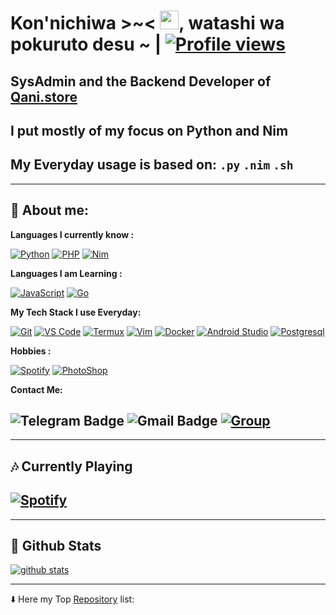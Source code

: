 # **Kon'nichiwa >~<** <img src="https://raw.githubusercontent.com/MartinHeinz/MartinHeinz/master/wave.gif" width="30px">, watashi wa pokuruto desu ~  | [![Profile views](https://gpvc.arturio.dev/pokurt)](https://github.com/pokurt)


## SysAdmin and the Backend Developer of [Qani.store](https://qani.store)
## I put mostly of my focus on Python and Nim
## My Everyday usage is based on: `.py` `.nim` `.sh`


-------------------------------------------------------------------------------------------------------------------------------------------
## 👦 **About me**:

**Languages I currently know :**

[![Python](https://img.shields.io/badge/-Python-%232c3e50?style=flat-square&logo=python)](https://python.org)
[![PHP](https://img.shields.io/badge/-PHP-%232c3e50?style=flat-square&logo=php)](https://php.net)
[![Nim](https://img.shields.io/badge/-Nim-%232c3e50?style=flat-square&logo=nim)](https://nim-lang.org)


**Languages I am Learning :**

[![JavaScript](https://img.shields.io/badge/-JavaScript-%232c3e50?style=flat-square&logo=javascript)](https://nodejs.org)
[![Go](https://img.shields.io/badge/-Go-%232c3e50?style=flat-square&logo=go)](https://golang.org)

**My Tech Stack I use Everyday:**

[![Git](https://img.shields.io/badge/-Git-%23F05032?style=flat-square&logo=git&logoColor=%23ffffff)](https://git-scm.com)
[![VS Code](https://img.shields.io/badge/-VSCode-%23007ACC?style=flat-square&logo=visual-studio-code)](https://code.visualstudio.com/)
[![Termux](https://img.shields.io/badge/-Termux-%232c3e50?style=flat-square&logo=typescript)](https://termux.com)
[![Vim](https://img.shields.io/badge/-Vim-%232c3e50?style=flat-square&logo=vim)](https://vim.org)
[![Docker](https://img.shields.io/badge/-Docker-%23007ACC?style=flat-square&logo=docker)](https://www.docker.com/)
[![Android Studio](https://img.shields.io/badge/-Studio-%232c3e50?style=flat-square&logo=android-studio)](https://developer.android.com/studio)
[![Postgresql](https://img.shields.io/badge/-Postgresql-%232c3e50?style=flat-square&logo=postgresql)](https://postgresql.orgo)

**Hobbies :**

[![Spotify](https://img.shields.io/badge/-Spotify-%232c3e50?style=flat-square&logo=spotify)](https://spotify.com)
[![PhotoShop](https://img.shields.io/badge/-PhotoShop-%23007ACC?style=flat-square&logo=Adobe)](https://www.adobe.com/products/photoshop.html)

**Contact Me:**

![Telegram Badge](https://img.shields.io/badge/-DeprecatedUser-1ca0f1?style=flat-square&logo=telegram&logoColor=white&link=https://t.me/DeprecatedUser)
![Gmail Badge](https://img.shields.io/badge/-aman_a@aol.com-c14438?style=flat-square&logo=Gmail&logoColor=white&link=mailto:aman_a@aol.com)
[![Group](https://img.shields.io/badge/dynamic/json?logo=telegram&label=%40DeprecatedChat&labelColor=282c34&suffix=+members&color=2CA5E0&query=%24.data.totalSubs&url=https%3A%2F%2Fapi.spencerwoo.com%2Fsubstats%2F%3Fsource%3Dtelegram%26queryKey%3DDeprecatedChat&longCache=true%22)](https://t.me/DeprecatedChat)
-------------------------------------------------------------------------------------------------------------------------------------------
-------------------------------------------------------------------------------------------------------------------------------------------

##  🎶 **Currently Playing**
[![Spotify](https://novatorem.vercel.app/api/spotify)](https://www.last.fm/user/AmaanAhmed)
-------------------------------------------------------------------------------------------------------------------------------------------
-------------------------------------------------------------------------------------------------------------------------------------------

##  🐙 **Github Stats**

[![github stats](https://github-readme-stats.vercel.app/api?username=pokurt&show_icons=true&theme=radical)](https://github.com/pokurt)

-------------------------------------------------------------------------------------------------------------------------------------------



⬇️ Here my Top [Repository](https://github.com/pokurt?tab=repositories) list:
